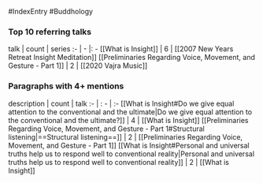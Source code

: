 #IndexEntry #Buddhology

### Top 10 referring talks
talk | count | series
:- | - |: -
[[What is Insight]] | 6 | [[2007 New Years Retreat Insight Meditation]]
[[Preliminaries Regarding Voice, Movement, and Gesture - Part 1]] | 2 | [[2020 Vajra Music]]

### Paragraphs with 4+ mentions
description | count | talk
:- | : - | :-
[[What is Insight#Do we give equal attention to the conventional and the ultimate\|Do we give equal attention to the conventional and the ultimate?]] | 4 | [[What is Insight]]
[[Preliminaries Regarding Voice, Movement, and Gesture - Part 1#Structural listening\|==Structural listening==]] | 2 | [[Preliminaries Regarding Voice, Movement, and Gesture - Part 1]]
[[What is Insight#Personal and universal truths help us to respond well to conventional reality\|Personal and universal truths help us to respond well to conventional reality]] | 2 | [[What is Insight]]

